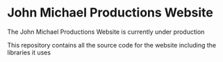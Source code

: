 # John Michael Productions Website

The John Michael Productions Website is currently under production

This repository contains all the source code for the website including the libraries it uses